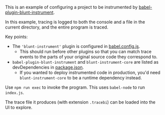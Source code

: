 This is an example of configuring a project to be instrumented by [babel-plugin-blunt-instrument][babel-plugin].

In this example, tracing is logged to both the console and a file in the current directory, and the entire program is traced.

Key points:

- The `'blunt-instrument'` plugin is configured in [babel.config.js](babel.config.js).
  - This should run before other plugins so that you can match trace events to the parts of your original source code they correspond to.
- `babel-plugin-blunt-instrument` and `blunt-instrument-core` are listed as devDependencies in [package.json](package.json).
  - If you wanted to deploy instrumented code in production, you'd need `blunt-instrument-core` to be a runtime dependency instead.

Use `npm run exec` to invoke the program.
This uses `babel-node` to run `index.js`.

The trace file it produces (with extension `.tracebi`) can be loaded into the UI to explore.

[babel-plugin]: ../babel-plugin-blunt-instrument/README.md

